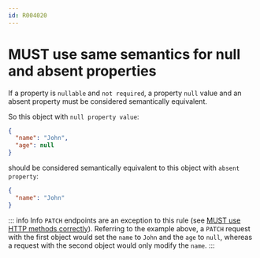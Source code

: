 ```yaml
---
id: R004020
---
```


# MUST use same semantics for null and absent properties

If a property is `nullable` and `not required`, a property `null` value and an absent property must be considered semantically equivalent.

So this object with `null property value`:

```json
{
  "name": "John",
  "age": null
}
```

should be considered semantically equivalent to this object with `absent property`:

```json
{
  "name": "John"
}
```

::: info Info
`PATCH` endpoints are an exception to this rule (see [MUST use HTTP methods correctly](/guidelines/r000007)). Referring to the example above, a `PATCH` request with the first object would set the `name` to `John` and the `age` to `null`, whereas a request with the second object would only modify the `name`.
:::
